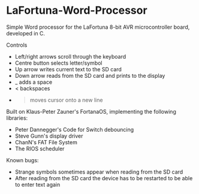 # LaFortuna-Word-Processor
Simple Word processor for the LaFortuna 8-bit AVR microcontroller board, developed in C.

Controls
  - Left/right arrows scroll through the keyboard
  - Centre button selects letter/symbol
  - Up arrow writes current text to the SD card
  - Down arrow reads from the SD card and prints to the display
  - _ adds a space
  - < backspaces
  - > moves cursor onto a new line

Built on Klaus-Peter Zauner's FortanaOS, implementing the following libraries:

  - Peter Dannegger's Code for Switch debouncing
  - Steve Gunn's display driver
  - ChanN's FAT File System
  - The RIOS scheduler

Known bugs:

  - Strange symbols sometimes appear when reading from
    the SD card
  - After reading from the SD card the device has to be
    restarted to be able to enter text again
